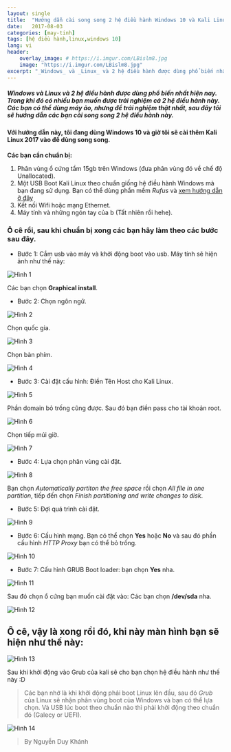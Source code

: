```yaml
---
layout: single
title:  "Hướng dẫn cài song song 2 hệ điều hành Windows 10 và Kali Linux"
date:   2017-08-03
categories: [may-tinh]
tags: [hệ điều hành,linux,windows 10]
lang: vi
header:
    overlay_image: # https://i.imgur.com/LBislm8.jpg
    image: "https://i.imgur.com/LBislm8.jpg"
excerpt: "_Windows_ và _Linux_ và 2 hệ điều hành được dùng phổ biến nhất hiện nay. Trong khi đó có nhiều bạn muốn được trải nghiệm cả 2 hệ điều hành này. Các bạn có thể dùng máy ảo, nhưng để trải nghiệm thật nhất, sau đây tôi sẽ hướng dẫn các bạn cài song song 2 hệ điều hành này"
---
```

##### _Windows_ và _Linux_ và 2 hệ điều hành được dùng phổ biến nhất hiện nay. Trong khi đó có nhiều bạn muốn được trải nghiệm cả 2 hệ điều hành này. Các bạn có thể dùng máy ảo, nhưng để trải nghiệm thật nhất, sau đây tôi sẽ hướng dẫn các bạn cài song song 2 hệ điều hành này.

#### Với hướng dẫn này, tôi đang dùng Windows 10 và giờ  tôi sẽ cài thêm Kali Linux 2017 vào để dùng song song.

**Các bạn cần chuẩn bị:**
1. Phân vùng ổ cứng tầm 15gb trên Windows (đưa phân vùng đó về chế độ Unallocated).
2. Một USB Boot Kali Linux theo chuẩn giống hệ điều hành Windows mà bạn đang sử dụng. Bạn có thể dùng phần mềm _Rufus_ và [xem hướng dẫn ở đây](https://khanhsaker97.github.io/operating-systems/tao-usb-boot-chuan/)
3. Kết nối Wifi hoặc mạng Ethernet.
4. Máy tính và những ngón tay của b (Tất nhiên rồi hehe).

### Ô cê rồi, sau khi chuẩn bị xong các bạn hãy làm theo các bước sau đây.

* Bước 1: Cắm usb vào máy và khởi động boot vào usb. Máy tính sẽ hiện ảnh như thế này:

![Hình 1](https://i.imgur.com/zpvAaat.jpg)

Các bạn chọn **Graphical install**.
* Bước 2: Chọn ngôn ngữ.

![Hình 2](https://i.imgur.com/5JHJnel.png)

Chọn quốc gia.

![Hình 3](https://i.imgur.com/l3bRAil.png)

Chọn bàn phím.

![Hình 4](https://i.imgur.com/1VH32Fj.png)

* Bước 3: Cài đặt cấu hình:
Điền Tên Host cho Kali Linux.

![Hình 5](https://i.imgur.com/BxedIUL.jpg)

Phần domain bỏ trống cũng được. Sau đó bạn điền pass cho tài khoản root.

![Hình 6](https://i.imgur.com/2Jem3de.jpg)

Chọn tiếp múi giờ.

![Hình 7](https://i.imgur.com/Ewvqs6r.jpg)

* Bước 4: Lựa chọn phân vùng cài đặt.

![Hình 8](https://i.imgur.com/5R58lu0.jpg)

Bạn chọn _Automatically partiton the free space_ rồi chọn _All file in one partition_, tiếp đến chọn _Finish partitioning and write changes to disk_.
* Bước 5: Đợi quá trình cài đặt.

![Hình 9](https://i.imgur.com/Pzd36KD.png)

* Bước 6: Cấu hình mạng. Bạn có thể chọn **Yes** hoặc **No** và sau đó phần cấu hình _HTTP Proxy_ bạn có thể bỏ trống.

![Hình 10](https://i.imgur.com/bzAmpp5.jpg)

* Bước 7: Cấu hình GRUB Boot loader: bạn chọn **Yes** nha.

![Hình 11](https://i.imgur.com/NUIT8X5.png)

Sau đó chọn ổ cứng bạn muốn cài đặt vào: Các bạn chọn **/dev/sda** nha.

![Hình 12](https://i.imgur.com/55FVyvQ.jpg)

## Ô cê, vậy là xong rồi đó, khi này màn hình bạn sẽ hiện như thế này:

![Hình 13](https://i.imgur.com/nYpNy5N.png)

Sau khi khởi động vào Grub của kali sẽ cho bạn chọn hệ điều hành như thế này :D

> Các bạn nhớ là khi khởi động phải boot Linux lên đầu, sau đó _Grub_ của Linux sẽ nhận phân vùng boot của Windows và bạn có thể lựa chọn. Và USB lúc boot theo chuẩn nào thì phải khởi động theo chuẩn đó (Galecy or UEFI).

![Hình 14](https://i.imgur.com/CwzegRd.png)

> By Nguyễn Duy Khánh